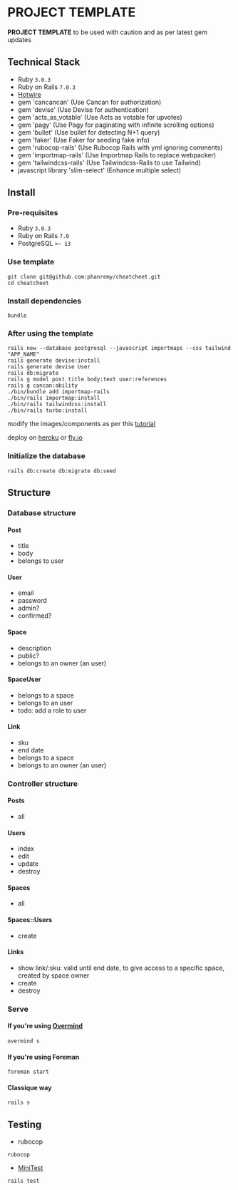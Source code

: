 # PROJECT TEMPLATE

**PROJECT TEMPLATE** to be used with caution and as per latest gem updates
## Technical Stack

- Ruby `3.0.3`
- Ruby on Rails `7.0.3`
- [Hotwire](https://hotwired.dev/)
- gem 'cancancan' (Use Cancan for authorization)
- gem 'devise' (Use Devise for authentication)
- gem 'acts_as_votable' (Use Acts as votable for upvotes)
- gem 'pagy' (Use Pagy for paginating with infinite scrolling options)
- gem 'bullet' (Use bullet for detecting N+1 query)
- gem 'faker' (Use Faker for seeding fake info)
- gem 'rubocop-rails' (Use Rubocop Rails with yml ignoring comments)
- gem 'importmap-rails' (Use Importmap Rails to replace webpacker)
- gem 'tailwindcss-rails' (Use Tailwindcss-Rails to use Tailwind)
- javascript library 'slim-select' (Enhance multiple select)

## Install

### Pre-requisites
- Ruby `3.0.3`
- Ruby on Rails `7.0`
- PostgreSQL `>~ 13`

### Use template
```
git clone git@github.com:phanremy/cheatcheet.git
cd cheatcheet
```

### Install dependencies
```
bundle
```

### After using the template
```
rails new --database postgresql --javascript importmaps --css tailwind "APP_NAME"
rails generate devise:install
rails generate devise User
rails db:migrate
rails g model post title body:text user:references
rails g cancan:ability
./bin/bundle add importmap-rails
./bin/rails importmap:install
./bin/rails tailwindcss:install
./bin/rails turbo:install
```
modify the images/components as per this [tutorial](https://www.lewagon.com/blog/setup-meta-tags-rails)

deploy on [heroku](https://heroku.com/) or [fly.io](https://fly.io/)

### Initialize the database
```
rails db:create db:migrate db:seed
```

## Structure

### Database structure

#### Post
- title
- body
- belongs to user

#### User
- email
- password
- admin?
- confirmed?

#### Space
- description
- public?
- belongs to an owner (an user)

#### SpaceUser
- belongs to a space
- belongs to an user
- todo: add a role to user

#### Link
- sku
- end date
- belongs to a space
- belongs to an owner (an user)

### Controller structure

#### Posts
- all

#### Users
- index
- edit
- update
- destroy

#### Spaces
- all

#### Spaces::Users
- create

#### Links
- show link/:sku: valid until end date, to give access to a specific space, created by space owner
- create
- destroy

### Serve

#### If you're using [Overmind](https://github.com/DarthSim/overmind)
```
overmind s
```

#### If you're using Foreman
```
foreman start
```

#### Classique way
```
rails s
```

## Testing
- rubocop
```
rubocop
```
- [MiniTest](https://guides.rubyonrails.org/testing.html)
```
rails test
```

